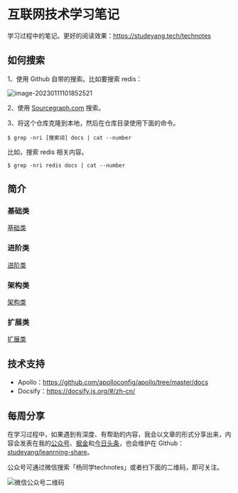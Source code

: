 # 互联网技术学习笔记

学习过程中的笔记。更好的阅读效果：https://studeyang.tech/technotes

## 如何搜索

1、使用 Github 自带的搜索。比如要搜索 redis：

![image-20230111101852521](https://technotes.oss-cn-shenzhen.aliyuncs.com/2023/image-20230111101852521.png)

2、使用 [Sourcegraph.com](https://sourcegraph.com/github.com/studeyang/technotes) 搜索。

3、将这个仓库克隆到本地，然后在仓库目录使用下面的命令。

```shell
$ grep -nri [搜索词] docs | cat --number
```

比如，搜索 redis 相关内容。

```shell
$ grep -nri redis docs | cat --number
```

## 简介

### 基础类

[基础类](sidebar.md ':include')

### 进阶类

[进阶类](B类/sidebar.md ':include')

### 架构类

[架构类](C类/sidebar.md ':include')

### 扩展类

[扩展类](D类/sidebar.md ':include')

## 技术支持

- Apollo：https://github.com/apolloconfig/apollo/tree/master/docs
- Docsify：https://docsify.js.org/#/zh-cn/

## 每周分享

在学习过程中，如果遇到有深度、有帮助的内容，我会以文章的形式分享出来，内容会发表在我的[公众号](https://mp.weixin.qq.com/s/TWRVaQPhrQf9oPxsAsuIKQ)、[掘金](https://juejin.cn/user/2594503173605767/posts)和[今日头条](https://www.toutiao.com/c/user/token/MS4wLjABAAAArFlpgpSvRI74ttxw76bAENUnFIFcYTJQnZYS77fZmNQ/?source=mp_msg&tab=article)，也会维护在 Github：[studeyang/leanrning-share](https://github.com/studeyang/learning-share)。

公众号可通过微信搜索「杨同学technotes」或者扫下面的二维码，即可关注。

![微信公众号二维码](https://technotes.oss-cn-shenzhen.aliyuncs.com/2022/qrcode_for_gh_8d08add0e5a6_258.jpg)
